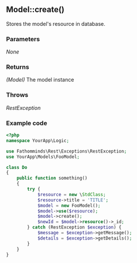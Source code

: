## Model::create() ##

Stores the model's resource in database.

### Parameters ###

*None*

### Returns ###

*(Model)* The model instance

### Throws ###

*RestException*

### Example code ###

```php
<?php
namespace YourApp\Logic;

use Fathomminds\Rest\Exceptions\RestException;
use YourApp\Models\FooModel;

class Do
{
    public function something()
    {
        try {
            $resource = new \StdClass;
            $resource->title = 'TITLE';
            $model = new FooModel();
            $model->use($resource);
            $model->create();
            $newId = $model->resource()->_id;
        } catch (RestException $exception) {
            $message = $exception->getMessage();
            $details = $exception->getDetails();
        }
    }
}

```
